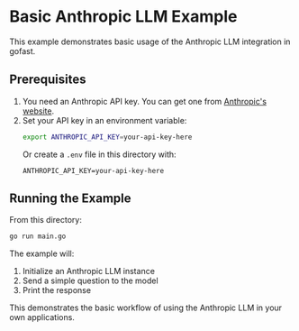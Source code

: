 # Basic Anthropic LLM Example

This example demonstrates basic usage of the Anthropic LLM integration in gofast.

## Prerequisites

1. You need an Anthropic API key. You can get one from [Anthropic's website](https://www.anthropic.com/).
2. Set your API key in an environment variable:
   ```bash
   export ANTHROPIC_API_KEY=your-api-key-here
   ```
   Or create a `.env` file in this directory with:
   ```
   ANTHROPIC_API_KEY=your-api-key-here
   ```

## Running the Example

From this directory:

```bash
go run main.go
```

The example will:
1. Initialize an Anthropic LLM instance
2. Send a simple question to the model
3. Print the response

This demonstrates the basic workflow of using the Anthropic LLM in your own applications. 